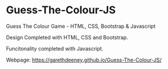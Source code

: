 # Guess-The-Colour-JS
Guess The Colour Game - HTML, CSS, Bootstrap &amp; Javascript

Design Completed with HTML, CSS and Bootstrap.

Funcitonality completed with Javascript.

Webpage: https://garethdeeney.github.io/Guess-The-Colour-JS/
